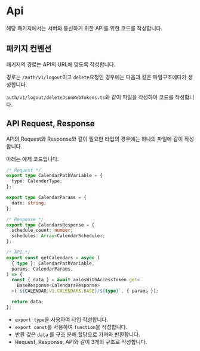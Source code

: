 # Api

해당 패키지에서는 서버와 통신하기 위한 API를 위한 코드를 작성합니다.

## 패키지 컨벤션

패키지의 경로는 API의 URL에 맞도록 작성합니다.

경로는 `/auth/v1/logout`이고 `delete`요청인 경우에는 다음과 같은 파일구조에다가 생성합니다.

`auth/v1/logout/deleteJsonWebTokens.ts`와 같이 파일을 작성하여 코드를 작성합니다.

## API Request, Response

API의 Request와 Response와 같이 필요한 타입의 경우에는 하나의 파일에 같이 작성합니다.

아래는 예제 코드입니다.

```ts
/* Request */
export type CalendarPathVariable = {
  type: CalenderType;
};

export type CalendarParams = {
  date: string;
};

/* Response */
export type CalendarsResponse = {
  schedule_count: number;
  schedules: Array<CalendarSchedule>;
};

/* API */
export const getCalendars = async (
  { type }: CalendarPathVariable,
  params: CalendarParams,
) => {
  const { data } = await axiosWithAccessToken.get<
    BaseResponse<CalendarsResponse>
  >(`${CALENDAR.V1.CALENDARS.BASE}/${type}`, { params });

  return data;
};
```

- `export type`을 사용하여 타입 작성합니다.
- `export const`를 사용하여 `function`을 작성합니다.
- 반환 값은 `data` 를 구조 분해 할당으로 가져와 반환합니다.
- Request, Response, API와 같이 3개의 구조로 작성합니다.